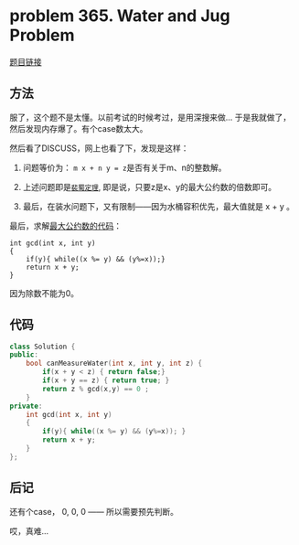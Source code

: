 # problem 365. Water and Jug Problem

[题目链接](https://leetcode.com/problems/water-and-jug-problem/)

## 方法

服了，这个题不是太懂。以前考试的时候考过，是用深搜来做... 于是我就做了，然后发现内存爆了。有个case数太大。

然后看了DISCUSS，网上也看了下，发现是这样：

1. 问题等价为： `m x + n y = z`是否有关于m、n的整数解。

2. 上述问题即是[`裴蜀定理`](https://zh.wikipedia.org/wiki/%E8%B2%9D%E7%A5%96%E7%AD%89%E5%BC%8F), 即是说，只要z是x、y的最大公约数的倍数即可。

3. 最后，在装水问题下，又有限制——因为水桶容积优先，最大值就是 x + y 。

最后，求解[最大公约数的代码](https://zh.wikipedia.org/wiki/%E6%9C%80%E5%A4%A7%E5%85%AC%E5%9B%A0%E6%95%B8)：

```
int gcd(int x, int y)
{
    if(y){ while((x %= y) && (y%=x));}
    return x + y;
}
```

因为除数不能为0。



## 代码

```C++
class Solution {
public:
    bool canMeasureWater(int x, int y, int z) {
        if(x + y < z) { return false;}
        if(x + y == z) { return true; }
        return z % gcd(x,y) == 0 ;
    }
private:
    int gcd(int x, int y)
    {
        if(y){ while((x %= y) && (y%=x)); }
        return x + y;
    }
};
```

## 后记

还有个case， 0, 0, 0 —— 所以需要预先判断。

哎，真难...